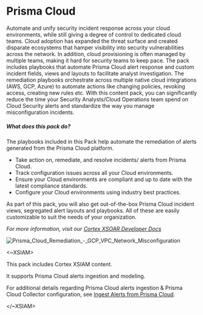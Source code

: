 # Prisma Cloud

Automate and unify security incident response across your cloud environments, while still giving a degree of control to dedicated cloud teams. 
Cloud adoption has expanded the threat surface and created disparate ecosystems that hamper visibility into security vulnerabilities across the network. In addition, cloud provisioning is often managed by multiple teams, making it hard for security teams to keep pace.
The pack includes playbooks that automate Prisma Cloud alert response and custom incident fields, views and layouts to facilitate analyst investigation. The remediation playbooks orchestrate across multiple native cloud integrations (AWS, GCP, Azure) to automate actions like changing policies, revoking access, creating new rules etc. 
With this content pack, you can significantly reduce the time your Security Analysts/Cloud Operations team spend on Cloud Security alerts and standardize the way you manage misconfiguration incidents.

##### What does this pack do?
The playbooks included in this Pack help automate the remediation of alerts generated from the Prisma Cloud platform.
- Take action on, remediate, and resolve incidents/ alerts from Prisma Cloud.
- Track configuration issues across all your Cloud environments. 
- Ensure your Cloud environments are compliant and up to date with the latest compliance standards.
- Configure your Cloud environments using industry best practices.


As part of this pack, you will also get out-of-the-box Prisma Cloud incident views, segregated alert layouts and playbooks. All of these are easily customizable to suit the needs of your organization.

_For more information, visit our [Cortex XSOAR Developer Docs](https://xsoar.pan.dev/docs/reference/packs/prisma-cloud)_

![Prisma_Cloud_Remediation_-_GCP_VPC_Network_Misconfiguration](../../doc_files/PCR_-_GCP_VPC_Network_Misconfig.png)

<~XSIAM>

This pack includes Cortex XSIAM content.

It supports Prisma Cloud alerts ingestion and modeling. 

For additional details regarding Prisma Cloud alerts ingestion & Prisma Cloud Collector configuration, see [Ingest Alerts from Prisma Cloud](https://docs-cortex.paloaltonetworks.com/r/Cortex-XDR/Cortex-XDR-Pro-Administrator-Guide/Ingest-Alerts-from-Prisma-Cloud).

</~XSIAM>